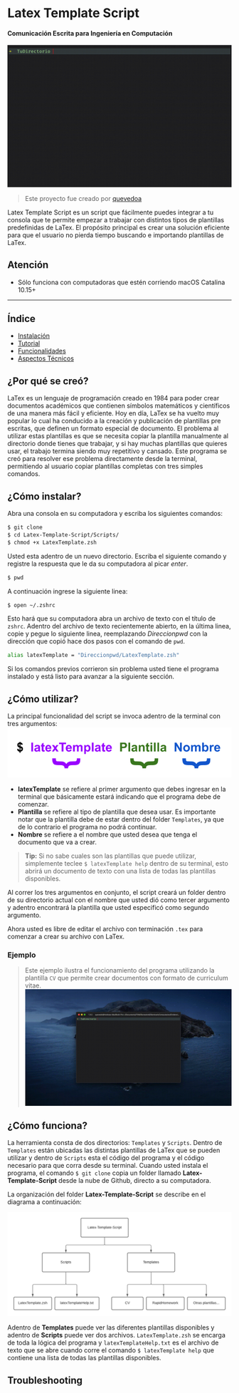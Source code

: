# Latex Template Script 
#### Comunicación Escrita para Ingeniería en Computación
![alt text](https://github.com/quevedoa/Latex-Template-Script/blob/main/Misc/GIF1.gif)
> Este proyecto fue creado por [quevedoa](https://github.com/quevedoa)

Latex Template Script es un script que fácilmente puedes integrar a tu consola que te permite empezar a trabajar con distintos tipos de plantillas predefinidas de LaTex. El propósito principal es crear una solución eficiente para que el usuario no pierda tiempo buscando e importando plantillas de LaTex.

## Atención 
- Sólo funciona con computadoras que estén corriendo macOS Catalina 10.15+

---

## Índice
- [Instalación](#instalación)
- [Tutorial](#tutorial)
- [Funcionalidades](#funcionalidades)
- [Aspectos Técnicos](#aspectos-técnicos)

## ¿Por qué se creó?
LaTex es un lenguaje de programación creado en 1984 para poder crear documentos académicos que contienen símbolos matemáticos y científicos de una manera más fácil y eficiente. Hoy en día, LaTex se ha vuelto muy popular lo cual ha conducido a la creación y publicación de plantillas pre escritas, que definen un formato especial de documento. El problema al utilizar estas plantillas es que se necesita copiar la plantilla manualmente al directorio donde tienes que trabajar, y si hay muchas plantillas que quieres usar, el trabajo termina siendo muy repetitivo y cansado. Este programa se creó para resolver ese problema directamente desde la terminal, permitiendo al usuario copiar plantillas completas con tres simples comandos. 

## ¿Cómo instalar? 
Abra una consola en su computadora y escriba los siguientes comandos:
```bash
$ git clone 
$ cd Latex-Template-Script/Scripts/
$ chmod +x LatexTemplate.zsh
```
Usted esta adentro de un nuevo directorio. Escriba el siguiente comando y registre la respuesta que le da su computadora al picar *enter*.
```bash
$ pwd
```
A continuación ingrese la siguiente linea:
```bash
$ open ~/.zshrc
```
Esto hará que su computadora abra un archivo de texto con el título de `zshrc`. Adentro del archivo de texto recientemente abierto, en la última linea, copie y pegue lo siguiente linea, reemplazando *Direccionpwd* con la dirección que copió hace dos pasos con el comando de `pwd`.
```bash
alias latexTemplate = "Direccionpwd/LatexTemplate.zsh"
```
Si los comandos previos corrieron sin problema usted tiene el programa instalado y está listo para avanzar a la siguiente sección.

## ¿Cómo utilizar? 
La principal funcionalidad del script se invoca adentro de la terminal con tres argumentos: 
![alt text](https://github.com/quevedoa/Latex-Template-Script/blob/main/Misc/partesCommand.png)
- **latexTemplate** se refiere al primer argumento que debes ingresar en la terminal que básicamente estará indicando que el programa debe de comenzar.
- **Plantilla** se refiere al tipo de plantilla que desea usar. Es importante notar que la plantilla debe de estar dentro del folder `Templates`, ya que de lo contrario el programa no podrá continuar.
- **Nombre** se refiere a el nombre que usted desea que tenga el documento que va a crear.
> **Tip:** Si no sabe cuales son las plantillas que puede utilizar, simplemente teclee `$ latexTemplate help` dentro de su terminal, esto abrirá un documento de texto con una lista de todas las plantillas disponibles.

Al correr los tres argumentos en conjunto, el script creará un folder dentro de su directorio actual con el nombre que usted dió como tercer argumento y adentro encontrará la plantilla que usted especificó como segundo argumento.

Ahora usted es libre de editar el archivo con terminación `.tex` para comenzar a crear su archivo con LaTex.

### Ejemplo
> Este ejemplo ilustra el funcionamiento del programa utilizando la plantilla `CV` que permite crear documentos con formato de curriculum vitae.
![alt text](https://github.com/quevedoa/Latex-Template-Script/blob/main/Misc/VideoGifSem.gif)

## ¿Cómo funciona? 
La herramienta consta de dos directorios: `Templates` y `Scripts`. Dentro de `Templates` están ubicadas las distintas plantillas de LaTex que se pueden utilizar y dentro de `Scripts` esta el código del programa y el código necesario para que corra desde su terminal. Cuando usted instala el programa, el comando `$ git clone` copia un folder llamado **Latex-Template-Script** desde la nube de Github, directo a su computadora.

 La organización del folder **Latex-Template-Script** se describe en el diagrama a continuación:

![alt text](https://github.com/quevedoa/Latex-Template-Script/blob/main/Misc/folderDiagram.png)

 Adentro de **Templates** puede ver las diferentes plantillas disponibles y adentro de **Scripts** puede ver dos archivos. `LatexTemplate.zsh` se encarga de toda la lógica del programa y `latexTemplateHelp.txt` es el archivo de texto que se abre cuando corre el comando `$ latexTemplate help` que contiene una lista de todas las plantillas disponibles.




## Troubleshooting

